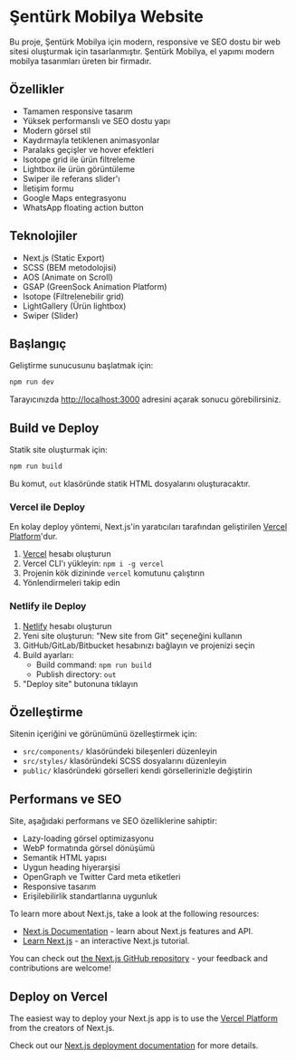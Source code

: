 # Şentürk Mobilya Website

Bu proje, Şentürk Mobilya için modern, responsive ve SEO dostu bir web sitesi oluşturmak için tasarlanmıştır. Şentürk Mobilya, el yapımı modern mobilya tasarımları üreten bir firmadır.

## Özellikler

- Tamamen responsive tasarım
- Yüksek performanslı ve SEO dostu yapı
- Modern görsel stil
- Kaydırmayla tetiklenen animasyonlar
- Paralaks geçişler ve hover efektleri
- Isotope grid ile ürün filtreleme
- Lightbox ile ürün görüntüleme
- Swiper ile referans slider'ı
- İletişim formu
- Google Maps entegrasyonu
- WhatsApp floating action button

## Teknolojiler

- Next.js (Static Export)
- SCSS (BEM metodolojisi)
- AOS (Animate on Scroll)
- GSAP (GreenSock Animation Platform)
- Isotope (Filtrelenebilir grid)
- LightGallery (Ürün lightbox)
- Swiper (Slider)

## Başlangıç

Geliştirme sunucusunu başlatmak için:

```bash
npm run dev
```

Tarayıcınızda [http://localhost:3000](http://localhost:3000) adresini açarak sonucu görebilirsiniz.

## Build ve Deploy

Statik site oluşturmak için:

```bash
npm run build
```

Bu komut, `out` klasöründe statik HTML dosyalarını oluşturacaktır.

### Vercel ile Deploy

En kolay deploy yöntemi, Next.js'in yaratıcıları tarafından geliştirilen [Vercel Platform](https://vercel.com/new)'dur.

1. [Vercel](https://vercel.com/signup) hesabı oluşturun
2. Vercel CLI'ı yükleyin: `npm i -g vercel`
3. Projenin kök dizininde `vercel` komutunu çalıştırın
4. Yönlendirmeleri takip edin

### Netlify ile Deploy

1. [Netlify](https://app.netlify.com/signup) hesabı oluşturun
2. Yeni site oluşturun: "New site from Git" seçeneğini kullanın
3. GitHub/GitLab/Bitbucket hesabınızı bağlayın ve projenizi seçin
4. Build ayarları:
   - Build command: `npm run build`
   - Publish directory: `out`
5. "Deploy site" butonuna tıklayın

## Özelleştirme

Sitenin içeriğini ve görünümünü özelleştirmek için:

- `src/components/` klasöründeki bileşenleri düzenleyin
- `src/styles/` klasöründeki SCSS dosyalarını düzenleyin
- `public/` klasöründeki görselleri kendi görsellerinizle değiştirin

## Performans ve SEO

Site, aşağıdaki performans ve SEO özelliklerine sahiptir:

- Lazy-loading görsel optimizasyonu
- WebP formatında görsel dönüşümü
- Semantik HTML yapısı
- Uygun heading hiyerarşisi
- OpenGraph ve Twitter Card meta etiketleri
- Responsive tasarım
- Erişilebilirlik standartlarına uygunluk

To learn more about Next.js, take a look at the following resources:

- [Next.js Documentation](https://nextjs.org/docs) - learn about Next.js features and API.
- [Learn Next.js](https://nextjs.org/learn) - an interactive Next.js tutorial.

You can check out [the Next.js GitHub repository](https://github.com/vercel/next.js) - your feedback and contributions are welcome!

## Deploy on Vercel

The easiest way to deploy your Next.js app is to use the [Vercel Platform](https://vercel.com/new?utm_medium=default-template&filter=next.js&utm_source=create-next-app&utm_campaign=create-next-app-readme) from the creators of Next.js.

Check out our [Next.js deployment documentation](https://nextjs.org/docs/app/building-your-application/deploying) for more details.
